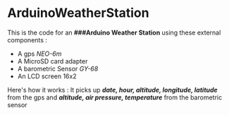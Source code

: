 # ArduinoWeatherStation

This is the code for an **###Arduino Weather Station** using these external components :
- A gps *NEO-6m*
- A MicroSD card adapter
- A barometric Sensor *GY-68*
- An LCD screen 16x2

Here's how it works :
It picks up ***date, hour, altitude, longitude, latitude*** from the gps and ***altitude, air pressure, temperature*** from the barometric sensor
